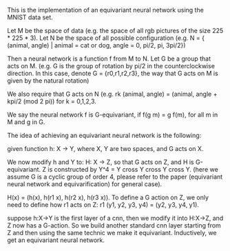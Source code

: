This is the implementation of an equivariant neural network using the MNIST data set.

Let M be the space of data (e.g. the space of all rgb pictures of the size 225 * 225 * 3).
Let N be the space of all possible configuration (e.g. N = { (animal, angle) | animal = cat or dog, angle = 0, pi/2, pi, 3pi/2})

Then a neural network is a function f from M to N.
Let G be a group that acts on M. 
(e.g. G is the group of rotation by pi/2 in the counterclockwise direction. 
In this case, denote G = {r0,r1,r2,r3}, the way that G acts on M is given by the natural rotation)

We also require that G acts on N (e.g.  rk (animal, angle) = (animal, angle + kpi/2 (mod 2 pi)) for k = 0,1,2,3.

We say the neural network f is G-equivariant, if f(g m) = g f(m), for all m in M and g in G.

The idea of achieving an equivariant neural network is the following:

given function h: X -> Y, where X, Y are two spaces, and G acts on X.

We now modify h and Y to: 
H: X -> Z, so that G acts on Z, and H is G-equivariant.
Z is constructed by Y^4 = Y cross Y cross Y cross Y. (here we assume G is a cyclic group of order 4, please refer to the paper (equivariant neural network and equivarification) for general case).

H(x) = (h(x), h(r1 x), h(r2 x), h(r3 x)).
To define a G action on Z, we only need to define how r1 acts on Z:
 r1 (y1, y2, y3, y4) = (y2, y3, y4, y1).

suppose h:X->Y is the first layer of a cnn, then we modify it into H:X->Z,
and Z now has a G-action. So we build another standard cnn layer starting from Z
and then using the same technic we make it equivariant. Inductively, we get an equivariant neural network.
